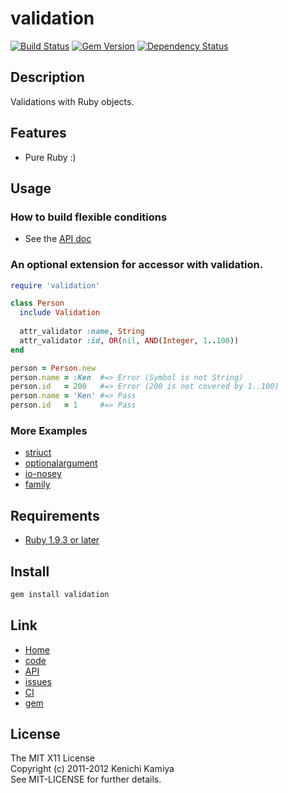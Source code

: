 validation
==========

[![Build Status](https://secure.travis-ci.org/kachick/validation.png)](http://travis-ci.org/kachick/validation)
[![Gem Version](https://badge.fury.io/rb/validation.png)](http://badge.fury.io/rb/validation)
[![Dependency Status](https://gemnasium.com/kachick/validation.svg)](https://gemnasium.com/kachick/validation)

Description
-----------

Validations with Ruby objects.

Features
--------

* Pure Ruby :)

Usage
-----

### How to build flexible conditions

* See the [API doc](http://kachick.github.com/validation/yard/frames.html)

### An optional extension for accessor with validation.

```ruby
require 'validation'

class Person
  include Validation
      
  attr_validator :name, String
  attr_validator :id, OR(nil, AND(Integer, 1..100))
end

person = Person.new
person.name = :Ken  #=> Error (Symbol is not String)
person.id   = 200   #=> Error (200 is not covered by 1..100)
person.name = 'Ken' #=> Pass
person.id   = 1     #=> Pass
```

### More Examples

* [striuct](https://github.com/kachick/striuct)
* [optionalargument](https://github.com/kachick/optionalargument)
* [io-nosey](https://github.com/kachick/io-nosey)
* [family](https://github.com/kachick/family)

Requirements
-------------

* [Ruby 1.9.3 or later](http://travis-ci.org/#!/kachick/validation)

Install
-------

```bash
gem install validation
```

Link
----

* [Home](http://kachick.github.com/validation/)
* [code](https://github.com/kachick/validation)
* [API](http://kachick.github.com/validation/yard/frames.html)
* [issues](https://github.com/kachick/validation/issues)
* [CI](http://travis-ci.org/#!/kachick/validation)
* [gem](https://rubygems.org/gems/validation)

License
--------

The MIT X11 License  
Copyright (c) 2011-2012 Kenichi Kamiya  
See MIT-LICENSE for further details.

